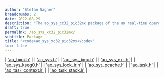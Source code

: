 ```yaml
---
author: "Stefan Wagner"
breadcrumbs: 2
date: 2022-08-29
description: "The ao_sys_xc32_pic32mx package of the ao real-time operating system."
draft: true
permalink: /ao_sys_xc32_pic32mx/ 
subtitle: Package
title: "<code>ao_sys_xc32_pic32mx</code>"
toc: false
---
```


| ['ao_boot.h'](ao_boot.h.md) |
| ['ao_sys.h'](ao_sys.h.md) |
| ['ao_sys_bmx.h'](ao_sys_bmx.h.md) |
| ['ao_sys_exc.h'](ao_sys_exc.h.md) |
| ['ao_sys_kseg0.h'](ao_sys_kseg0.h.md) |
| ['ao_sys_lock_ir.h'](ao_sys_lock_ir.h.md) |
| ['ao_sys_pcache.h'](ao_sys_pcache.h.md) |
| ['ao_task.h'](ao_task.h.md) |
| ['ao_task_context.h'](ao_task_context.h.md) |
| ['ao_task_stack.h'](ao_task_stack.h.md) |
